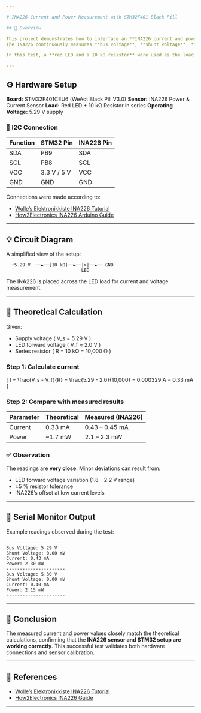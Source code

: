 ```yaml
---

# INA226 Current and Power Measurement with STM32F401 Black Pill

## 🧩 Overview

This project demonstrates how to interface an **INA226 current and power sensor** with an **STM32F401CEU6 (WeAct Black Pill V3.0)** board using the **Arduino framework**.
The INA226 continuously measures **bus voltage**, **shunt voltage**, **current**, and **power**, displaying results over the serial monitor.

In this test, a **red LED and a 10 kΩ resistor** were used as the load to verify current measurements.

---
```


## ⚙️ Hardware Setup

**Board:** STM32F401CEU6 (WeAct Black Pill V3.0)
**Sensor:** INA226 Power & Current Sensor
**Load:** Red LED + 10 kΩ Resistor in series
**Operating Voltage:** 5.29 V supply

### 🔌 I2C Connection

| Function | STM32 Pin   | INA226 Pin |
| -------- | ----------- | ---------- |
| SDA      | PB9         | SDA        |
| SCL      | PB8         | SCL        |
| VCC      | 3.3 V / 5 V | VCC        |
| GND      | GND         | GND        |

Connections were made according to:

* [Wolle’s Elektronikkiste INA226 Tutorial](https://wolles-elektronikkiste.de/en/ina226-current-and-power-sensor)
* [How2Electronics INA226 Arduino Guide](https://how2electronics.com/how-to-use-ina226-dc-current-sensor-with-arduino/)

---

## 💡 Circuit Diagram

A simplified view of the setup:

```
  +5.29 V  ──►──[10 kΩ]──►──|>|──►── GND
                            LED
```

The INA226 is placed across the LED load for current and voltage measurement.

---

## 🧮 Theoretical Calculation

Given:

* Supply voltage ( V_s = 5.29 V )
* LED forward voltage ( V_f ≈ 2.0 V )
* Series resistor ( R = 10 kΩ = 10,000 Ω )

### Step 1: Calculate current

[
I = \frac{V_s - V_f}{R} = \frac{5.29 - 2.0}{10,000} = 0.000329 A = 0.33 mA
]

### Step 2: Compare with measured results

| Parameter | Theoretical | Measured (INA226) |
| --------- | ----------- | ----------------- |
| Current   | 0.33 mA     | 0.43 – 0.45 mA    |
| Power     | ~1.7 mW     | 2.1 – 2.3 mW      |

### ✅ Observation

The readings are **very close**. Minor deviations can result from:

* LED forward voltage variation (1.8 – 2.2 V range)
* ±5 % resistor tolerance
* INA226’s offset at low current levels

---

## 🧪 Serial Monitor Output

Example readings observed during the test:

```
----------------------
Bus Voltage: 5.29 V
Shunt Voltage: 0.00 mV
Current: 0.43 mA
Power: 2.30 mW
----------------------
Bus Voltage: 5.30 V
Shunt Voltage: 0.00 mV
Current: 0.40 mA
Power: 2.15 mW
----------------------
```

---

## 🧠 Conclusion

The measured current and power values closely match the theoretical calculations, confirming that the **INA226 sensor and STM32 setup are working correctly**.
This successful test validates both hardware connections and sensor calibration.

---

## 🔗 References

* [Wolle’s Elektronikkiste INA226 Tutorial](https://wolles-elektronikkiste.de/en/ina226-current-and-power-sensor)
* [How2Electronics INA226 Guide](https://how2electronics.com/how-to-use-ina226-dc-current-sensor-with-arduino/)

---


